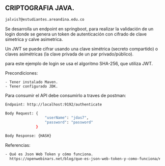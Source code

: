 ## CRIPTOGRAFIA JAVA.

```bash
jalvis7@estudiantes.areandina.edu.co
```
Se desarrolla un endpoint en springboot, para realizar la validación de un login
donde se genera un token de autenticación con cifrado de clave simetrica y calve asimetrica.

Un JWT se puede cifrar usando una clave simétrica (secreto compartido) o claves asimétricas (la clave privada de un par privado/público).

para este ejemplo de login se usa el algoritmo SHA-256, que utiliza JWT.

Precondiciones:
    
    - Tener instalado Maven.
    - Tener configurado JDK.
       
Para consumir el API debe consumirlo a traves de postman:

```bash
Endpoint: http://localhost:9192/authenticate
```
```bash
Body Request: {
                  "userName": "jdas7",
                  "password": "password"
              }
```
```bash
Body Response: {HASH}
```

Referencias:
```bash
- Qué es Json Web Token y cómo funciona.
  https://openwebinars.net/blog/que-es-json-web-token-y-como-funciona/#:~:text=JWT%20(JSON%20Web%20Token)%20es,serie%20de%20claims%20o%20privilegios.
```
